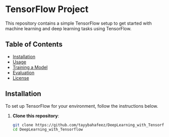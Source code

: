 # TensorFlow Project

This repository contains a simple TensorFlow setup to get started with machine learning and deep learning tasks using TensorFlow.

## Table of Contents

- [Installation](#installation)
- [Usage](#usage)
- [Training a Model](#training-a-model)
- [Evaluation](#evaluation)
- [License](#license)

## Installation

To set up TensorFlow for your environment, follow the instructions below.

1. **Clone this repository**:
   ```bash
   git clone https://github.com/tayybahafeez/DeepLearning_with_Tensorflow.git
   cd DeepLearning_with_Tensorflow
   ```
   

